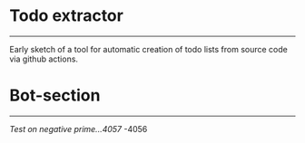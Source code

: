 # Todo extractor
---
Early sketch of a tool for automatic creation of todo lists from source code via github actions. 
# Bot-section
---
*Test on negative prime...4057*
-4056